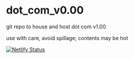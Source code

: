 # dot_com_v0.00

git repo to house and host dot com v1.00

use with care, avoid spillage; contents may be hot

[![Netlify Status](https://api.netlify.com/api/v1/badges/d6bf2b04-d91f-4554-97ce-e9435735838d/deploy-status)](https://app.netlify.com/sites/festive-hopper-3a6580/deploys)

